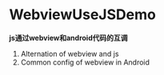 # WebviewUseJSDemo
**js通过webview和android代码的互调**
1. Alternation of webview and js
2. Common config of webview in Android 

